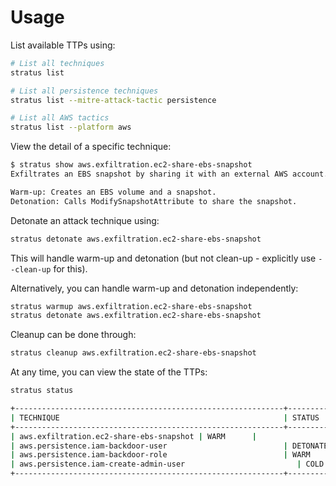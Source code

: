 # Usage


List available TTPs using:

```bash
# List all techniques
stratus list

# List all persistence techniques
stratus list --mitre-attack-tactic persistence

# List all AWS tactics
stratus list --platform aws
```

View the detail of a specific technique:

```bash
$ stratus show aws.exfiltration.ec2-share-ebs-snapshot
Exfiltrates an EBS snapshot by sharing it with an external AWS account.

Warm-up: Creates an EBS volume and a snapshot.
Detonation: Calls ModifySnapshotAttribute to share the snapshot.
```

Detonate an attack technique using:

```bash
stratus detonate aws.exfiltration.ec2-share-ebs-snapshot
```

This will handle warm-up and detonation (but not clean-up - explicitly use `--clean-up` for this).

Alternatively, you can handle warm-up and detonation independently:

```bash
stratus warmup aws.exfiltration.ec2-share-ebs-snapshot
stratus detonate aws.exfiltration.ec2-share-ebs-snapshot
```

Cleanup can be done through:

```bash
stratus cleanup aws.exfiltration.ec2-share-ebs-snapshot
```

At any time, you can view the state of the TTPs:

```bash
stratus status

+------------------------------------------------------------+-----------+
| TECHNIQUE                                                  | STATUS    |
+------------------------------------------------------------+-----------+
| aws.exfiltration.ec2-share-ebs-snapshot | WARM      |
| aws.persistence.iam-backdoor-user                          | DETONATED |
| aws.persistence.iam-backdoor-role                          | WARM      |
| aws.persistence.iam-create-admin-user                         | COLD      |
+------------------------------------------------------------+-----------+
```